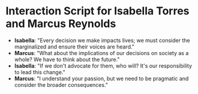 # Interaction Script for Isabella Torres and Marcus Reynolds

- **Isabella**: "Every decision we make impacts lives; we must consider the marginalized and ensure their voices are heard."
- **Marcus**: "What about the implications of our decisions on society as a whole? We have to think about the future."
- **Isabella**: "If we don't advocate for them, who will? It's our responsibility to lead this change."
- **Marcus**: "I understand your passion, but we need to be pragmatic and consider the broader consequences."
